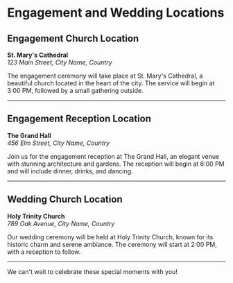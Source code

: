 # Engagement and Wedding Locations

## Engagement Church Location
**St. Mary's Cathedral**  
*123 Main Street, City Name, Country*  

The engagement ceremony will take place at St. Mary's Cathedral, a beautiful church located in the heart of the city. The service will begin at 3:00 PM, followed by a small gathering outside.

---

## Engagement Reception Location
**The Grand Hall**  
*456 Elm Street, City Name, Country*  

Join us for the engagement reception at The Grand Hall, an elegant venue with stunning architecture and gardens. The reception will begin at 6:00 PM and will include dinner, drinks, and dancing.

---

## Wedding Church Location
**Holy Trinity Church**  
*789 Oak Avenue, City Name, Country*  

Our wedding ceremony will be held at Holy Trinity Church, known for its historic charm and serene ambiance. The ceremony will start at 2:00 PM, with a reception to follow.

---

We can't wait to celebrate these special moments with you!
